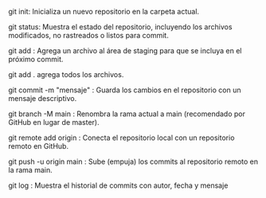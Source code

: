git init: 
Inicializa un nuevo repositorio en la carpeta actual.

git status: 
Muestra el estado del repositorio, incluyendo los archivos modificados, no rastreados o listos para commit.

git add <archivo> : 
Agrega un archivo al área de staging para que se incluya en el próximo commit.

git add . agrega todos los archivos.

git commit -m "mensaje" : 
Guarda los cambios en el repositorio con un mensaje descriptivo.

git branch -M main : 
Renombra la rama actual a main (recomendado por GitHub en lugar de master).

git remote add origin <URL> : 
Conecta el repositorio local con un repositorio remoto en GitHub.

git push -u origin main : 
Sube (empuja) los commits al repositorio remoto en la rama main.

git log : 
Muestra el historial de commits con autor, fecha y mensaje

